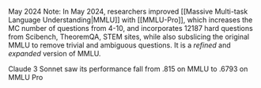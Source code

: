 May 2024
Note: In May 2024, researchers improved [[Massive Multi-task Language Understanding|MMLU]] with [[MMLU-Pro]], which increases the MC number of questions from 4-10, and incorporates 12187 hard questions from Scibench, TheoremQA, STEM sites, while also subslicing the original MMLU to remove trivial and ambiguous questions. It is a *refined* and *expanded* version of MMLU.

Claude 3 Sonnet saw its performance fall from .815 on MMLU to .6793 on MMLU Pro